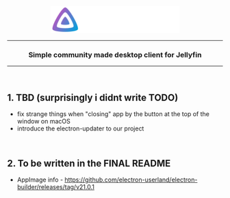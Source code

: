 <p align="center"><img src="images/logo.svg" width="300"></p>

---

<h3 align="center">Simple community made desktop client for Jellyfin</h3>

---

<br>

## 1. **TBD** (surprisingly i didnt write **TODO**)

- fix strange things when "closing" app by the button at the top of the window on macOS
- introduce the electron-updater to our project

<br>

## 2. To be written in the **FINAL README**

- AppImage info - https://github.com/electron-userland/electron-builder/releases/tag/v21.0.1
